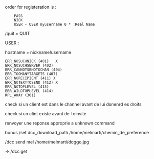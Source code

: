 order for registeration is :

        PASS 
        NICK
        USER - USER myusername 0 * :Real Name

/quit = QUIT

USER <username> <hostname> <servername> :<realname>


hostname = nickname!username


    ERR_NOSUCHNICK (401)   X
    ERR_NOSUCHSERVER (402) 
    ERR_CANNOTSENDTOCHAN (404)
    ERR_TOOMANYTARGETS (407)
    ERR_NORECIPIENT (411) X
    ERR_NOTEXTTOSEND (412) X
    ERR_NOTOPLEVEL (413)
    ERR_WILDTOPLEVEL (414)
    RPL_AWAY (301)

check si un client est dans le channel avant de lui donenrd es droits

check si un clint existe avant de l oinvite 

renvoyer une reponse approprie a unknown command


bonus
/set dcc_download_path /home/melmarti/chemin_de_preference

/dcc send mel /home/melmarti/doggo.jpg

-> /dcc get